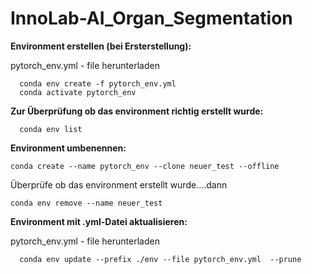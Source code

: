 # InnoLab-AI_Organ_Segmentation

**Environment erstellen (bei Ersterstellung):**
  
   pytorch_env.yml - file herunterladen
  
```
  conda env create -f pytorch_env.yml
  conda activate pytorch_env
```

**Zur Überprüfung ob das environment richtig erstellt wurde:**

```
  conda env list
```

**Environment umbenennen:**
```
conda create --name pytorch_env --clone neuer_test --offline
```
Überprüfe ob das environment erstellt wurde....dann
```
conda env remove --name neuer_test
```

**Environment mit .yml-Datei aktualisieren:**

   pytorch_env.yml - file herunterladen
  
```
  conda env update --prefix ./env --file pytorch_env.yml  --prune 
```
